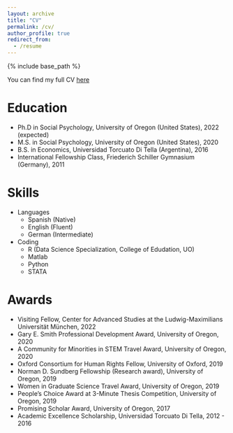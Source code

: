 ```yaml
---
layout: archive
title: "CV"
permalink: /cv/
author_profile: true
redirect_from:
  - /resume
---
```


{% include base_path %}

You can find my full CV [here](http://tamaraniella.github.io/files/Niella_CV2022.pdf)


Education
======
* Ph.D in Social Psychology, University of Oregon (United States), 2022 (expected)
* M.S. in Social Psychology, University of Oregon (United States), 2020
* B.S. in Economics, Universidad Torcuato Di Tella (Argentina), 2016
* International Fellowship Class, Friederich Schiller Gymnasium (Germany), 2011
  
Skills
======
* Languages
  * Spanish (Native)
  * English (Fluent)
  * German (Intermediate)
* Coding
  * R (Data Science Specialization, College of Edudation, UO)
  * Matlab
  * Python
  * STATA

Awards
======
* Visiting Fellow, Center for Advanced Studies at the Ludwig-Maximilians Universität München, 2022
* Gary E. Smith Professional Development Award, University of Oregon, 2020
* A Community for Minorities in STEM Travel Award, University of Oregon, 2020
* Oxford Consortium for Human Rights Fellow, University of Oxford, 2019
* Norman D. Sundberg Fellowship (Research award), University of Oregon, 2019
* Women in Graduate Science Travel Award, University of Oregon, 2019
* People’s Choice Award at 3-Minute Thesis Competition, University of Oregon, 2019
* Promising Scholar Award, University of Oregon, 2017
* Academic Excellence Scholarship, Universidad Torcuato Di Tella, 2012 - 2016
